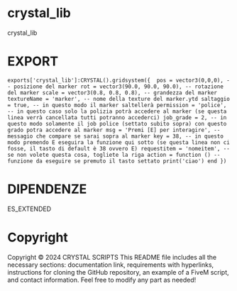 # crystal_lib
crystal_lib

# EXPORT

`
exports['crystal_lib']:CRYSTAL().gridsystem({ 
   pos = vector3(0,0,0), -- posizione del marker
   rot = vector3(90.0, 90.0, 90.0), -- rotazione del marker
   scale = vector3(0.8, 0.8, 0.8), -- grandezza del marker
   textureName = 'marker', -- nome della texture del marker.ytd
   saltaggio = true, -- in questo modo il marker saltellerà
   permission = 'police', -- in questo caso solo la polizia potrà accedere al marker (se questa linea verrà cancellata tutti potranno accederci)
   job_grade = 2, -- in questo modo solamente il job police (settato subito sopra) con questo grado potra accedere al marker
   msg = 'Premi [E] per interagire', -- messagio che compare se sarai sopra al marker
   key = 38, -- in questo modo premendo E eseguira la funzione qui sotto (se questa linea non ci fosse, il tasto di default è 38 ovvero E)
   requestitem = 'nomeitem', -- se non volete questa cosa, togliete la riga
   action = function () -- funzione da eseguire se premuto il tasto settato
       print('ciao')
   end
})
`

# DIPENDENZE

ES_EXTENDED

# Copyright
Copyright © 2024 CRYSTAL SCRIPTS This README file includes all the necessary sections: documentation link, requirements with hyperlinks, instructions for cloning the GitHub repository, an example of a FiveM script, and contact information. Feel free to modify any part as needed!
